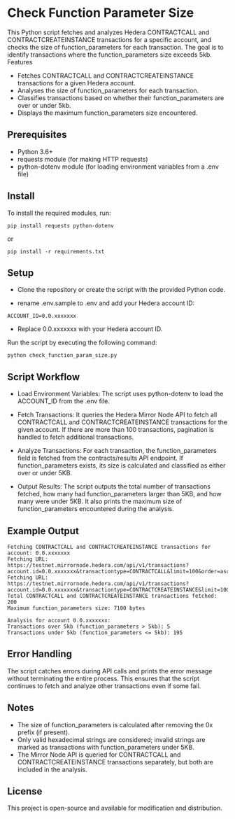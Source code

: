 # Check Function Parameter Size 

This Python script fetches and analyzes Hedera CONTRACTCALL and CONTRACTCREATEINSTANCE transactions for a specific account, and checks the size of function_parameters for each transaction. The goal is to identify transactions where the function_parameters size exceeds 5kb.
Features

- Fetches CONTRACTCALL and CONTRACTCREATEINSTANCE transactions for a given Hedera account.
- Analyses the size of function_parameters for each transaction.
- Classifies transactions based on whether their function_parameters are over or under 5kb.
- Displays the maximum function_parameters size encountered.

## Prerequisites

- Python 3.6+
- requests module (for making HTTP requests)
- python-dotenv module (for loading environment variables from a .env file)


## Install

To install the required modules, run:

```
pip install requests python-dotenv
```
or 
```
pip install -r requirements.txt
```

## Setup

- Clone the repository or create the script with the provided Python code.

- rename .env.sample to .env and add your Hedera account ID:

```
ACCOUNT_ID=0.0.xxxxxxx
```

- Replace 0.0.xxxxxxx with your Hedera account ID.

Run the script by executing the following command:

```
python check_function_param_size.py
```

## Script Workflow

- Load Environment Variables: 
    The script uses python-dotenv to load the ACCOUNT_ID from the .env file.

- Fetch Transactions:
    It queries the Hedera Mirror Node API to fetch all CONTRACTCALL and CONTRACTCREATEINSTANCE transactions for the given account.
    If there are more than 100 transactions, pagination is handled to fetch additional transactions.

- Analyze Transactions:
    For each transaction, the function_parameters field is fetched from the contracts/results API endpoint.
    If function_parameters exists, its size is calculated and classified as either over or under 5KB.

- Output Results:
    The script outputs the total number of transactions fetched, how many had function_parameters larger than 5KB, and how many were under 5KB.
    It also prints the maximum size of function_parameters encountered during the analysis.


## Example Output

```
Fetching CONTRACTCALL and CONTRACTCREATEINSTANCE transactions for account: 0.0.xxxxxxx
Fetching URL: https://testnet.mirrornode.hedera.com/api/v1/transactions?account.id=0.0.xxxxxxx&transactiontype=CONTRACTCALL&limit=100&order=asc
Fetching URL: https://testnet.mirrornode.hedera.com/api/v1/transactions?account.id=0.0.xxxxxxx&transactiontype=CONTRACTCREATEINSTANCE&limit=100&order=asc
Total CONTRACTCALL and CONTRACTCREATEINSTANCE transactions fetched: 200
Maximum function_parameters size: 7100 bytes

Analysis for account 0.0.xxxxxxx:
Transactions over 5kb (function_parameters > 5kb): 5
Transactions under 5kb (function_parameters <= 5kb): 195
```

## Error Handling

The script catches errors during API calls and prints the error message without terminating the entire process. This ensures that the script continues to fetch and analyze other transactions even if some fail.

## Notes

- The size of function_parameters is calculated after removing the 0x prefix (if present).
- Only valid hexadecimal strings are considered; invalid strings are marked as transactions with function_parameters under 5KB.
- The Mirror Node API is queried for CONTRACTCALL and CONTRACTCREATEINSTANCE transactions separately, but both are included in the analysis.


## License 
This project is open-source and available for modification and distribution.